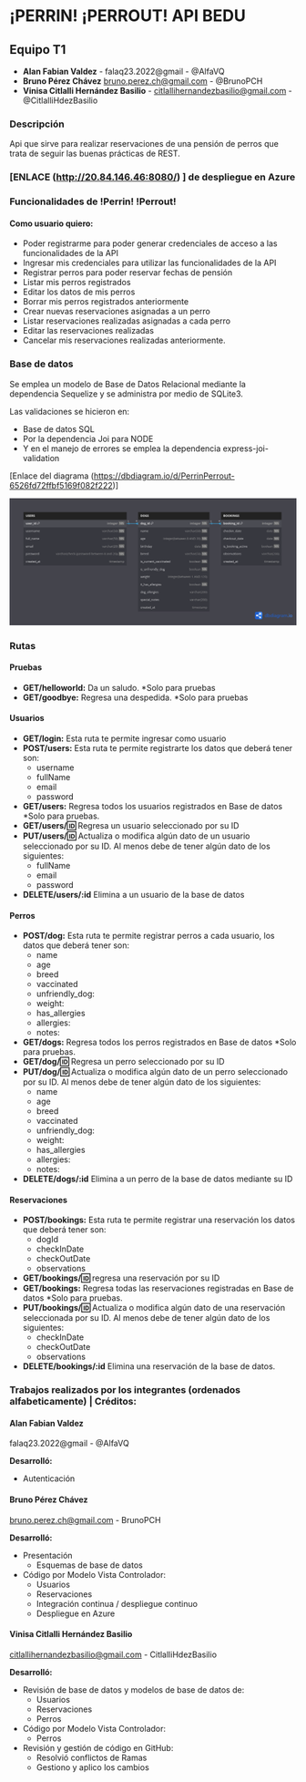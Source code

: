 # ¡PERRIN! ¡PERROUT! API BEDU

## Equipo T1

- **Alan Fabian Valdez** - falaq23.2022@gmail - @AlfaVQ
- **Bruno Pérez Chávez**
  bruno.perez.ch@gmail.com - @BrunoPCH
- **Vinisa Citlalli Hernández Basilio** - citlallihernandezbasilio@gmail.com - @CitlalliHdezBasilio

### Descripción

Api que sirve para realizar reservaciones de una pensión de perros que trata de seguir las buenas prácticas de REST.

### [ENLACE (http://20.84.146.46:8080/) ] de despliegue en Azure

### Funcionalidades de !Perrin! !Perrout!

#### Como usuario quiero:

- Poder registrarme para poder generar credenciales de acceso a las funcionalidades de la API
- Ingresar mis credenciales para utilizar las funcionalidades de la API
- Registrar perros para poder reservar fechas de pensión
- Listar mis perros registrados
- Editar los datos de mis perros
- Borrar mis perros registrados anteriormente
- Crear nuevas reservaciones asignadas a un perro
- Listar reservaciones realizadas asignadas a cada perro
- Editar las reservaciones realizadas
- Cancelar mis reservaciones realizadas anteriormente.

### Base de datos

Se emplea un modelo de Base de Datos Relacional mediante la dependencia Sequelize y se administra por medio de SQLite3.

Las validaciones se hicieron en:

- Base de datos SQL
- Por la dependencia Joi para NODE
- Y en el manejo de errores se emplea la dependencia express-joi-validation

[Enlace del diagrama (https://dbdiagram.io/d/PerrinPerrout-6526fd72ffbf5169f082f222)]

![Esquema de los modelos de la base de datos](requerimentos/PerrinPerrout.png)

### Rutas

#### Pruebas

- **GET/helloworld:** Da un saludo. \*Solo para pruebas
- **GET/goodbye:** Regresa una despedida. \*Solo para pruebas

#### Usuarios

- **GET/login:** Esta ruta te permite ingresar como usuario
- **POST/users:** Esta ruta te permite registrarte los datos que deberá tener son:
  - username
  - fullName
  - email
  - password
- **GET/users:** Regresa todos los usuarios registrados en Base de datos \*Solo para pruebas.
- **GET/users/:id:** Regresa un usuario seleccionado por su ID
- **PUT/users/:id:** Actualiza o modifica algún dato de un usuario seleccionado por su ID. Al menos debe de tener algún dato de los siguientes:
  - fullName
  - email
  - password
- **DELETE/users/:id** Elimina a un usuario de la base de datos

#### Perros

- **POST/dog:** Esta ruta te permite registrar perros a cada usuario, los datos que deberá tener son:
  - name
  - age
  - breed
  - vaccinated
  - unfriendly_dog:
  - weight:
  - has_allergies
  - allergies:
  - notes:
- **GET/dogs:** Regresa todos los perros registrados en Base de datos \*Solo para pruebas.
- **GET/dog/:id:** Regresa un perro seleccionado por su ID
- **PUT/dog/:id:** Actualiza o modifica algún dato de un perro seleccionado por su ID. Al menos debe de tener algún dato de los siguientes:
  - name
  - age
  - breed
  - vaccinated
  - unfriendly_dog:
  - weight:
  - has_allergies
  - allergies:
  - notes:
- **DELETE/dogs/:id** Elimina a un perro de la base de datos mediante su ID

#### Reservaciones

- **POST/bookings:** Esta ruta te permite registrar una reservación los datos que deberá tener son:
  - dogId
  - checkInDate
  - checkOutDate
  - observations
- **GET/bookings/:id:** regresa una reservación por su ID
- **GET/bookings:** Regresa todas las reservaciones registradas en Base de datos \*Solo para pruebas.
- **PUT/bookings/:id:** Actualiza o modifica algún dato de una reservación seleccionada por su ID. Al menos debe de tener algún dato de los siguientes:
  - checkInDate
  - checkOutDate
  - observations
- **DELETE/bookings/:id** Elimina una reservación de la base de datos.

### Trabajos realizados por los integrantes (ordenados alfabeticamente) | Créditos:

#### Alan Fabian Valdez

falaq23.2022@gmail - @AlfaVQ

**Desarrolló:**

- Autenticación

#### Bruno Pérez Chávez

bruno.perez.ch@gmail.com - BrunoPCH

**Desarrolló:**

- Presentación
  - Esquemas de base de datos
- Código por Modelo Vista Controlador:
  - Usuarios
  - Reservaciones
  - Integración continua / despliegue continuo
  - Despliegue en Azure

#### Vinisa Citlalli Hernández Basilio

citlallihernandezbasilio@gmail.com - CitlalliHdezBasilio

**Desarrolló:**

- Revisión de base de datos y modelos de base de datos de:
  - Usuarios
  - Reservaciones
  - Perros
- Código por Modelo Vista Controlador:
  - Perros
- Revisión y gestión de código en GitHub:
  - Resolvió conflictos de Ramas
  - Gestiono y aplico los cambios

